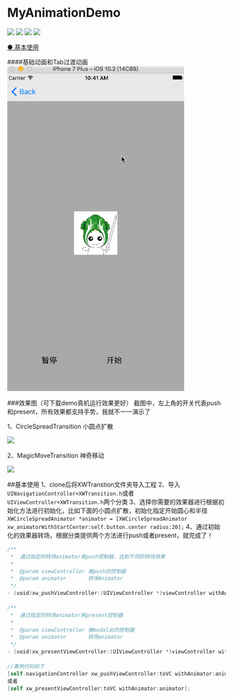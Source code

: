 # MyAnimationDemo
![](https://camo.githubusercontent.com/bde5aa6ee0e1feec044d184a735da8024c60c04c/687474703a2f2f692e696d6775722e636f6d2f427771486842342e706e67)
![](https://camo.githubusercontent.com/e357193ca51e358b7471de58d4071c3a418d1c0e/68747470733a2f2f696d672e736869656c64732e696f2f636f636f61706f64732f64742f4368616d656c656f6e4672616d65776f726b2e7376673f6d61784167653d3836343030) ![](https://camo.githubusercontent.com/c513912483f083fbfb83d2c3a7d3de3fb4cb698d/68747470733a2f2f696d672e736869656c64732e696f2f636f636f61706f64732f61742f4368616d656c656f6e4672616d65776f726b2e7376673f6d61784167653d3836343030) ![](https://camo.githubusercontent.com/94c0991fef8c45ae43b5d8527b6ab331c0b7a379/68747470733a2f2f696d672e736869656c64732e696f2f62616467652f706c6174666f726d2d694f53253230382532422d626c75652e7376673f7374796c653d666c6174)

[● 基本使用](https://github.com/wangMengLiang/MyAnimationDemo/blob/master/#MyAnimationDemo-基本使用)

####基础动画和Tab过渡动画
![](https://github.com/wangMengLiang/MyAnimationDemo/blob/master/Untitled.gif)

###效果图（可下载demo真机运行效果更好）
截图中，左上角的开关代表push和present，所有效果都支持手势，我就不一一演示了

1、CircleSpreadTransition 小圆点扩散

![](https://camo.githubusercontent.com/7d15320d0ca82fe4266f103e7eaad26da16556e5/687474703a2f2f75706c6f61642d696d616765732e6a69616e7368752e696f2f75706c6f61645f696d616765732f313135343035352d313563626662376165666532656663632e6769663f696d6167654d6f6772322f6175746f2d6f7269656e742f7374726970)

2、MagicMoveTransition 神奇移动

![](https://camo.githubusercontent.com/ea9f6c21cbfa127565d87696ea54a107913703e3/687474703a2f2f75706c6f61642d696d616765732e6a69616e7368752e696f2f75706c6f61645f696d616765732f313135343035352d376632613766396666343539303631312e6769663f696d6167654d6f6772322f6175746f2d6f7269656e742f7374726970)

##基本使用
1、clone后将XWTranstion文件夹导入工程
2、导入`UINavigationController+XWTransition.h`或者`UIViewController+XWTransition.h`两个分类
3、选择你需要的效果器进行根据初始化方法进行初始化，比如下面的小圆点扩散，初始化指定开始圆心和半径
`XWCircleSpreadAnimator *animator = [XWCircleSpreadAnimator xw_animatorWithStartCenter:self.button.center radius:20];`
4、通过初始化的效果器转场，根据分类提供两个方法进行push或者present，就完成了！
``` swift
/**
 *  通过指定的转场animator来push控制器，达到不同的转场效果
 *
 *  @param viewController 被push的控制器
 *  @param animator       转场Animator
 */
- (void)xw_pushViewController:(UIViewController *)viewController withAnimator:(XWTransitionAnimator *)animator;

/**
 *  通过指定的转场animator来present控制器
 *
 *  @param viewController 被modal出的控制器
 *  @param animator       转场animator
 */
- (void)xw_presentViewController:(UIViewController *)viewController withAnimator:(XWTransitionAnimator *)animator;

//事例代码如下
[self.navigationController xw_pushViewController:toVC withAnimator:animator];
或者
[self xw_presentViewController:toVC withAnimator:animator];

```




